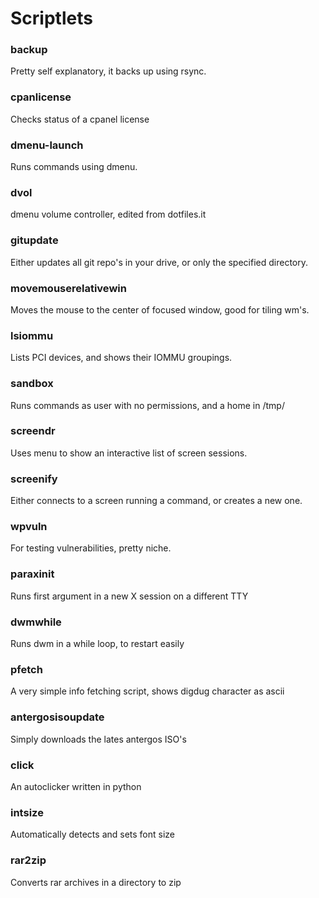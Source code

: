 # Scriptlets
### backup ###
Pretty self explanatory, it backs up using rsync.
### cpanlicense ###
Checks status of a cpanel license
### dmenu-launch ###
Runs commands using dmenu.
### dvol ###
dmenu volume controller, edited from dotfiles.it
### gitupdate ###
Either updates all git repo's in your drive, or only the specified directory.
### movemouserelativewin ###
Moves the mouse to the center of focused window, good for tiling wm's.
### lsiommu ###
Lists PCI devices, and shows their IOMMU groupings.
### sandbox ###
Runs commands as user with no permissions, and a home in /tmp/
### screendr ###
Uses menu to show an interactive list of screen sessions.
### screenify ###
Either connects to a screen running a command, or creates a new one.
### wpvuln ###
For testing vulnerabilities, pretty niche.
### paraxinit ###
Runs first argument in a new X session on a different TTY
### dwmwhile ###
Runs dwm in a while loop, to restart easily
### pfetch ###
A very simple info fetching script, shows digdug character as ascii
### antergosisoupdate ###
Simply downloads the lates antergos ISO's
### click ###
An autoclicker written in python
### intsize ###
Automatically detects and sets font size
### rar2zip ###
Converts rar archives in a directory to zip
